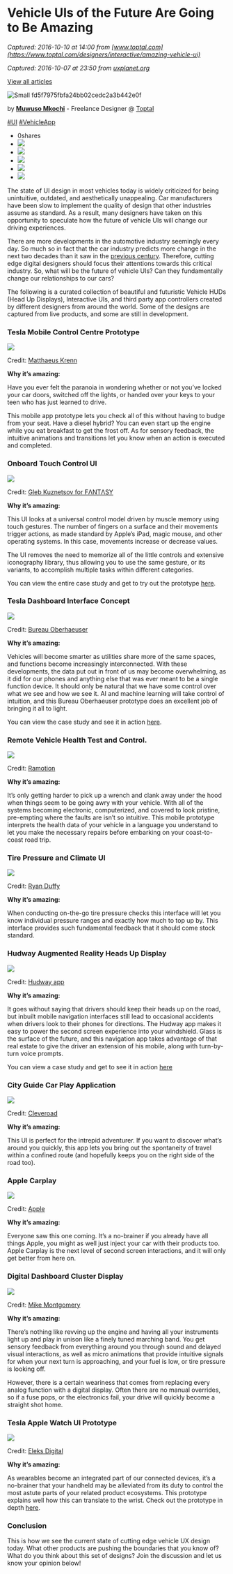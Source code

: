 # Vehicle UIs of the Future Are Going to Be Amazing

_Captured: 2016-10-10 at 14:00 from [www.toptal.com](https://www.toptal.com/designers/interactive/amazing-vehicle-ui)_

_Captured: 2016-10-07 at 23:50 from [uxplanet.org](https://uxplanet.org/vehicle-uis-of-the-future-are-going-to-be-amazing-d843dc034936?source=userActivityShare-c79006fee040-1475876989)_

[View all articles](https://www.toptal.com/designers/blog)

![Small fd5f7975fbfa24bb02cedc2a3b442e0f](https://assets.toptal.io/uploads/user/photo/253527/small_fd5f7975fbfa24bb02cedc2a3b442e0f.jpg)

by **[Muwuso Mkochi](https://www.toptal.com/designers/resume/muwuso-mkochi)** \- Freelance Designer @ [Toptal](https://www.toptal.com/)

[#UI](https://www.toptal.com/designers/blog/tags/ui) [#VehicleApp](https://www.toptal.com/designers/blog/tags/vehicleapp)

  * 0shares
  * ![](https://assets.toptal.io/assets/front/static/public/primitives/social/share_bar/linkedin_b923c3.png)
  * ![](https://assets.toptal.io/assets/front/static/public/primitives/social/share_bar/facebook_dc66c9.png)
  * ![](https://assets.toptal.io/assets/front/static/public/primitives/social/share_bar/google_plus_355fb0.png)
  * ![](https://assets.toptal.io/assets/front/static/public/primitives/social/share_bar/twitter_83c6d4.png)
  * ![](https://assets.toptal.io/assets/front/static/public/primitives/social/share_bar/hackernews_596af2.png)

The state of UI design in most vehicles today is widely criticized for being unintuitive, outdated, and aesthetically unappealing. Car manufacturers have been slow to implement the quality of design that other industries assume as standard. As a result, many designers have taken on this opportunity to speculate how the future of vehicle UIs will change our driving experiences.

There are more developments in the automotive industry seemingly every day. So much so in fact that the car industry predicts more change in the next two decades than it saw in the [previous century](https://www.wired.com/2015/03/ingenious-car-uis/). Therefore, cutting edge digital designers should focus their attentions towards this critical industry. So, what will be the future of vehicle UIs? Can they fundamentally change our relationships to our cars?

The following is a curated collection of beautiful and futuristic Vehicle HUDs (Head Up Displays), Interactive UIs, and third party app controllers created by different designers from around the world. Some of the designs are captured from live products, and some are still in development.

### Tesla Mobile Control Centre Prototype

![](//assets.toptal.io/uploads/blog/image/121207/toptal-blog-image-1474901649059-e108745eb23c13fe1975db25742f3b23.gif)

Credit: [ Matthaeus Krenn](http://matthaeuskrenn.com/)

**Why it’s amazing:**

Have you ever felt the paranoia in wondering whether or not you’ve locked your car doors, switched off the lights, or handed over your keys to your teen who has just learned to drive.

This mobile app prototype lets you check all of this without having to budge from your seat. Have a diesel hybrid? You can even start up the engine while you eat breakfast to get the frost off. As for sensory feedback, the intuitive animations and transitions let you know when an action is executed and completed.

### Onboard Touch Control UI

![](//assets.toptal.io/uploads/blog/image/121206/toptal-blog-image-1474901652884-3be22e13f186d28582b45574addcf8bf.png)

Credit: [ Gleb Kuznetsov for FΛNTΛSY ](https://dribbble.com/glebich)

**Why it’s amazing:**

This UI looks at a universal control model driven by muscle memory using touch gestures. The number of fingers on a surface and their movements trigger actions, as made standard by Apple’s iPad, magic mouse, and other operating systems. In this case, movements increase or decrease values.

The UI removes the need to memorize all of the little controls and extensive iconography library, thus allowing you to use the same gesture, or its variants, to accomplish multiple tasks within different categories.

You can view the entire case study and get to try out the prototype [here](http://matthaeuskrenn.com/new-car-ui/).

### Tesla Dashboard Interface Concept

![](//assets.toptal.io/uploads/blog/image/121208/toptal-blog-image-1474901688755-59ec6fdfac83529c46f08aa5807daae4.gif)

Credit: [ Bureau Oberhaeuser](https://dribbble.com/oberhaeuser)

**Why it’s amazing:**

Vehicles will become smarter as utilities share more of the same spaces, and functions become increasingly interconnected. With these developments, the data put out in front of us may become overwhelming, as it did for our phones and anything else that was ever meant to be a single function device. It should only be natural that we have some control over what we see and how we see it. AI and machine learning will take control of intuition, and this Bureau Oberhaeuser prototype does an excellent job of bringing it all to light.

You can view the case study and see it in action [here](http://bit.ly/1BSdPDl).

### Remote Vehicle Health Test and Control.

![](//assets.toptal.io/uploads/blog/image/121209/toptal-blog-image-1474901694980-f10c38003c97edf725eb4cb8bfacabd1.gif)

Credit: [ Ramotion](https://dribbble.com/Ramotion)

**Why it’s amazing:**

It’s only getting harder to pick up a wrench and clank away under the hood when things seem to be going awry with your vehicle. With all of the systems becoming electronic, computerized, and covered to look pristine, pre-empting where the faults are isn’t so intuitive. This mobile prototype interprets the health data of your vehicle in a language you understand to let you make the necessary repairs before embarking on your coast-to-coast road trip.

### Tire Pressure and Climate UI

![](//assets.toptal.io/uploads/blog/image/121210/toptal-blog-image-1474901710367-dd485fe877d5542ee2fa77af5eca4c45.gif)

Credit: [ Ryan Duffy](https://dribbble.com/RyanDuffy_)

**Why it’s amazing:**

When conducting on-the-go tire pressure checks this interface will let you know individual pressure ranges and exactly how much to top up by. This interface provides such fundamental feedback that it should come stock standard.

### Hudway Augmented Reality Heads Up Display

![](//assets.toptal.io/uploads/blog/image/121211/toptal-blog-image-1474901726547-f1d9cee26a4143367b45131df69b9100.png)

Credit: [ Hudway app](http://www.hudwayapp.com)

**Why it’s amazing:**

It goes without saying that drivers should keep their heads up on the road, but inbuilt mobile navigation interfaces still lead to occasional accidents when drivers look to their phones for directions. The Hudway app makes it easy to power the second screen experience into your windshield. Glass is the surface of the future, and this navigation app takes advantage of that real estate to give the driver an extension of his mobile, along with turn-by-turn voice prompts.

You can view a case study and get to see it in action [here](http://www.psfk.com/2013/11/augmented-reality-windshield-screen.html)

### City Guide Car Play Application

![](//assets.toptal.io/uploads/blog/image/121213/toptal-blog-image-1474901731652-cf624534d27dc66a1c2c85b43000cf63.gif)

Credit: [ Cleveroad ](https://dribbble.com/cleveroad)

**Why it’s amazing:**

This UI is perfect for the intrepid adventurer. If you want to discover what’s around you quickly, this app lets you bring out the spontaneity of travel within a confined route (and hopefully keeps you on the right side of the road too).

### Apple Carplay

![](//assets.toptal.io/uploads/blog/image/121212/toptal-blog-image-1474901736929-504bf686aef6728409946ec320faa424.png)

Credit: [ Apple ](http://www.apple.com/ios/carplay/)

**Why it’s amazing:**

Everyone saw this one coming. It’s a no-brainer if you already have all things Apple, you might as well just inject your car with their products too. Apple Carplay is the next level of second screen interactions, and it will only get better from here on.

### Digital Dashboard Cluster Display

![](//assets.toptal.io/uploads/blog/image/121214/toptal-blog-image-1474901744337-05c0824807c3a09aef6cb7b275ec7705.png)

Credit: [ Mike Montgomery ](https://www.toptal.com/designers/resume/mike-montgomery)

**Why it’s amazing:**

There’s nothing like revving up the engine and having all your instruments light up and play in unison like a finely tuned marching band. You get sensory feedback from everything around you through sound and delayed visual interactions, as well as micro animations that provide intuitive signals for when your next turn is approaching, and your fuel is low, or tire pressure is looking off.

However, there is a certain weariness that comes from replacing every analog function with a digital display. Often there are no manual overrides, so if a fuse pops, or the electronics fail, your drive will quickly become a straight shot home.

### Tesla Apple Watch UI Prototype

![](//assets.toptal.io/uploads/blog/image/121215/toptal-blog-image-1474901751486-2240efb6a80e49438c914b38abcac62e.gif)

Credit: [ Eleks Digital ](http://digital.eleks.com/)

**Why it’s amazing:**

As wearables become an integrated part of our connected devices, it’s a no-brainer that your handheld may be alleviated from its duty to control the most astute parts of your related product ecosystems. This prototype explains well how this can translate to the wrist. Check out the prototype in depth [here](http://bit.ly/1uQc583).

### Conclusion

This is how we see the current state of cutting edge vehicle UX design today. What other products are pushing the boundaries that you know of? What do you think about this set of designs? Join the discussion and let us know your opinion below!
